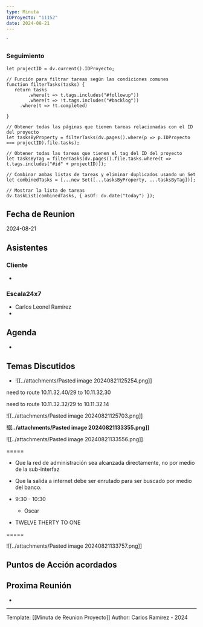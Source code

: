```yaml
---
type: Minuta
IDProyecto: "11152"
date: 2024-08-21
---
```

`

### Seguimiento

```dataviewjs
let projectID = dv.current().IDProyecto;

// Función para filtrar tareas según las condiciones comunes
function filterTasks(tasks) {
   return tasks
        .where(t => t.tags.includes("#followup"))
        .where(t => !t.tags.includes("#backlog"))
     .where(t => !t.completed)
        
}

// Obtener todas las páginas que tienen tareas relacionadas con el ID del proyecto
let tasksByProperty = filterTasks(dv.pages().where(p => p.IDProyecto === projectID).file.tasks);

// Obtener todas las tareas que tienen el tag del ID del proyecto
let tasksByTag = filterTasks(dv.pages().file.tasks.where(t => t.tags.includes("#id" + projectID)));

// Combinar ambas listas de tareas y eliminar duplicados usando un Set
let combinedTasks = [...new Set([...tasksByProperty, ...tasksByTag])];

// Mostrar la lista de tareas
dv.taskList(combinedTasks, { asOf: dv.date("today") });
 ```
## Fecha de Reunion
2024-08-21

## Asistentes

### Cliente
* 
### Escala24x7
- Carlos Leonel Ramírez
-  

## Agenda
* 
## Temas Discutidos
*  ![[../attachments/Pasted image 20240821125254.png]]


need to route 10.11.32.40/29 to 10.11.32.30

need to route 10.11.32.32/29 to 10.11.32.14

![[../attachments/Pasted image 20240821125703.png]]

**![[../attachments/Pasted image 20240821133355.png]]**


![[../attachments/Pasted image 20240821133556.png]]

=====
- Que la red de administración sea alcanzada directamente, no por medio de la sub-interfaz
- Que la salida a internet debe ser enrutado para ser buscado por medio del banco.
- 9:30 - 10:30
	- Oscar

- TWELVE THERTY TO ONE


=====


![[../attachments/Pasted image 20240821133757.png]]



## Puntos de Acción acordados




## Proxima Reunión
*   

---
Template: [[Minuta de Reunion Proyecto]]
Author: Carlos Ramírez - 2024
